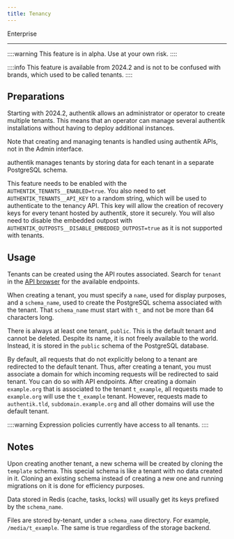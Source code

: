 ```yaml
---
title: Tenancy
---
```

<span class="badge badge--primary">Enterprise</span>

---

::::warning
This feature is in alpha. Use at your own risk.
::::

::::info
This feature is available from 2024.2 and is not to be confused with brands, which used to be called tenants.
::::

## Preparations

Starting with 2024.2, authentik allows an administrator or operator to create multiple tenants. This means that an operator can manage several authentik installations without having to deploy additional instances.

Note that creating and managing tenants is handled using authentik APIs, not in the Admin interface.

authentik manages tenants by storing data for each tenant in a separate PostgreSQL schema.

This feature needs to be enabled with the `AUTHENTIK_TENANTS__ENABLED=true`. You also need to set `AUTHENTIK_TENANTS__API_KEY` to a random string, which will be used to authenticate to the tenancy API. This key will allow the creation of recovery keys for every tenant hosted by authentik, store it securely. You will also need to disable the embedded outpost with `AUTHENTIK_OUTPOSTS__DISABLE_EMBEDDED_OUTPOST=true` as it is not supported with tenants.

## Usage

Tenants can be created using the API routes associated. Search for `tenant` in the [API browser](../../developer-docs/api/) for the available endpoints.

When creating a tenant, you must specify a `name`, used for display purposes, and a `schema_name`, used to create the PostgreSQL schema associated with the tenant. That `schema_name` must start with `t_` and not be more than 64 characters long.

There is always at least one tenant, `public`. This is the default tenant and cannot be deleted. Despite its name, it is not freely available to the world. Instead, it is stored in the `public` schema of the PostgreSQL database.

By default, all requests that do not explicitly belong to a tenant are redirected to the default tenant. Thus, after creating a tenant, you must associate a domain for which incoming requests will be redirected to said tenant. You can do so with API endpoints. After creating a domain `example.org` that is associated to the tenant `t_example`, all requests made to `example.org` will use the `t_example` tenant. However, requests made to `authentik.tld`, `subdomain.example.org` and all other domains will use the default tenant.

::::warning
Expression policies currently have access to all tenants.
::::

## Notes

Upon creating another tenant, a new schema will be created by cloning the `template` schema. This special schema is like a tenant with no data created in it. Cloning an existing schema instead of creating a new one and running migrations on it is done for efficiency purposes.

Data stored in Redis (cache, tasks, locks) will usually get its keys prefixed by the `schema_name`.

Files are stored by-tenant, under a `schema_name` directory. For example, `/media/t_example`. The same is true regardless of the storage backend.
